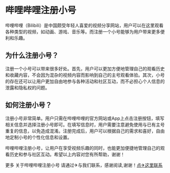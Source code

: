 # 哔哩哔哩注册小号

哔哩哔哩（Bilibili）是中国颇受年轻人喜爱的视频分享网站，用户可以在这里观看各种类型的视频，如动画、游戏、音乐等。而注册一个小号能够为用户带来更多便利和乐趣。

## 为什么注册小号？

注册一个小号可以带来很多好处。首先，用户可以更加方便地管理自己的观看历史和收藏内容，不会因为混杂的视频内容而影响到自己的主号观看体验。其次，小号的存在还可以让用户更加自由地参与各种活动和社区互动，而不必担心个人信息的泄露和隐私权的问题。

## 如何注册小号？

注册小号非常简单。用户只需在哔哩哔哩的官方网站或App上点击注册按钮，填写相关信息并选择注册小号即可。在填写信息时，用户需要注意避免使用与已有主号重复的信息，以免造成混淆。注册完成后，用户可以根据自己的需求和喜好，自由地定制小号的个性化信息和设置。

哔哩哔哩注册小号，让用户在享受视频乐趣的同时，也能更加便捷地管理自己的观看历史和参与社区互动。希望以上内容对您有所帮助，谢谢！

更多 关于哔哩哔哩注册小号 请通过✈与我们联系，感谢阅读,谢谢！[点✈这里联系](https://add.k02.cc)
